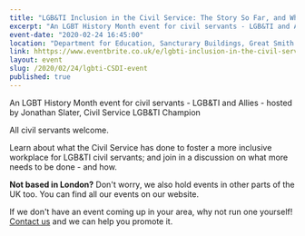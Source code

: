 ```yaml
---
title: "LGB&TI Inclusion in the Civil Service: The Story So Far, and Where Next?"
excerpt: "An LGBT History Month event for civil servants - LGB&TI and Allies - hosted by Jonathan Slater, Civil Service LGB&TI Champion." 
event-date: "2020-02-24 16:45:00"
location: "Department for Education, Sancturary Buildings, Great Smith Street, London, SW1P 3BT"
link: hhttps://www.eventbrite.co.uk/e/lgbti-inclusion-in-the-civil-service-the-story-so-far-and-where-next-tickets-91157668039?utm_term=eventurl_text
layout: event
slug: /2020/02/24/lgbti-CSDI-event
published: true
---
```


An LGBT History Month event for civil servants - LGB&TI and Allies - hosted by Jonathan Slater, Civil Service LGB&TI Champion

All civil servants welcome. 

Learn about what the Civil Service has done to foster a more inclusive workplace for LGB&TI civil servants; and join in a discussion on what more needs to be done - and how.

**Not based in London?** Don't worry, we also hold events in other parts of the UK too. You can find all our events on our website.

If we don't have an event coming up in your area, why not run one yourself! [Contact us](/about/contact-us/) and we can help you promote it.

